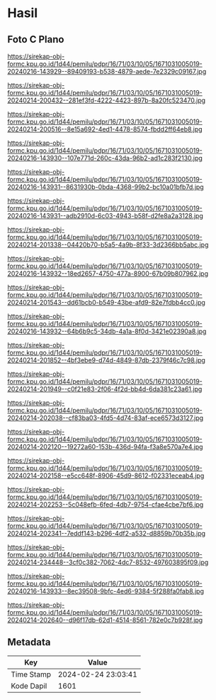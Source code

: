 # Hasil

## Foto C Plano

https://sirekap-obj-formc.kpu.go.id/1d44/pemilu/pdpr/16/71/03/10/05/1671031005019-20240216-143929--89409193-b538-4879-aede-7e2329c09167.jpg

https://sirekap-obj-formc.kpu.go.id/1d44/pemilu/pdpr/16/71/03/10/05/1671031005019-20240214-200432--281ef3fd-4222-4423-897b-8a20fc523470.jpg

https://sirekap-obj-formc.kpu.go.id/1d44/pemilu/pdpr/16/71/03/10/05/1671031005019-20240214-200516--8e15a692-4ed1-4478-8574-fbdd2ff64eb8.jpg

https://sirekap-obj-formc.kpu.go.id/1d44/pemilu/pdpr/16/71/03/10/05/1671031005019-20240216-143930--107e771d-260c-43da-96b2-ad1c283f2130.jpg

https://sirekap-obj-formc.kpu.go.id/1d44/pemilu/pdpr/16/71/03/10/05/1671031005019-20240216-143931--8631930b-0bda-4368-99b2-bc10a01bfb7d.jpg

https://sirekap-obj-formc.kpu.go.id/1d44/pemilu/pdpr/16/71/03/10/05/1671031005019-20240216-143931--adb2910d-6c03-4943-b58f-d2fe8a2a3128.jpg

https://sirekap-obj-formc.kpu.go.id/1d44/pemilu/pdpr/16/71/03/10/05/1671031005019-20240214-201338--04420b70-b5a5-4a9b-8f33-3d2366bb5abc.jpg

https://sirekap-obj-formc.kpu.go.id/1d44/pemilu/pdpr/16/71/03/10/05/1671031005019-20240216-143932--18ed2657-4750-477a-8900-67b09b807962.jpg

https://sirekap-obj-formc.kpu.go.id/1d44/pemilu/pdpr/16/71/03/10/05/1671031005019-20240214-201543--dd61bcb0-b549-43be-afd9-82e7fdbb4cc0.jpg

https://sirekap-obj-formc.kpu.go.id/1d44/pemilu/pdpr/16/71/03/10/05/1671031005019-20240216-143932--64b6b9c5-34db-4a1a-8f0d-3421e02390a8.jpg

https://sirekap-obj-formc.kpu.go.id/1d44/pemilu/pdpr/16/71/03/10/05/1671031005019-20240214-201852--4bf3ebe9-d74d-4849-87db-2379f46c7c98.jpg

https://sirekap-obj-formc.kpu.go.id/1d44/pemilu/pdpr/16/71/03/10/05/1671031005019-20240214-201949--c0f21e83-2f06-4f2d-bb4d-6da381c23a61.jpg

https://sirekap-obj-formc.kpu.go.id/1d44/pemilu/pdpr/16/71/03/10/05/1671031005019-20240214-202038--cf83ba03-4fd5-4d74-83af-ece6573d3127.jpg

https://sirekap-obj-formc.kpu.go.id/1d44/pemilu/pdpr/16/71/03/10/05/1671031005019-20240214-202120--19272a60-153b-436d-94fa-f3a8e570a7e4.jpg

https://sirekap-obj-formc.kpu.go.id/1d44/pemilu/pdpr/16/71/03/10/05/1671031005019-20240214-202158--e5cc648f-8906-45d9-8612-f02331eceab4.jpg

https://sirekap-obj-formc.kpu.go.id/1d44/pemilu/pdpr/16/71/03/10/05/1671031005019-20240214-202253--5c048efb-6fed-4db7-9754-cfae4cbe7bf6.jpg

https://sirekap-obj-formc.kpu.go.id/1d44/pemilu/pdpr/16/71/03/10/05/1671031005019-20240214-202341--7eddf143-b296-4df2-a532-d8859b70b35b.jpg

https://sirekap-obj-formc.kpu.go.id/1d44/pemilu/pdpr/16/71/03/10/05/1671031005019-20240214-234448--3cf0c382-7062-4dc7-8532-497603895f09.jpg

https://sirekap-obj-formc.kpu.go.id/1d44/pemilu/pdpr/16/71/03/10/05/1671031005019-20240216-143933--8ec39508-9bfc-4ed6-9384-5f288fa0fab8.jpg

https://sirekap-obj-formc.kpu.go.id/1d44/pemilu/pdpr/16/71/03/10/05/1671031005019-20240214-202640--d96f17db-62d1-4514-8561-782e0c7b928f.jpg


## Metadata

| Key        | Value               |
| ---------- | ------------------- |
| Time Stamp | 2024-02-24 23:03:41 |
| Kode Dapil | 1601                |



